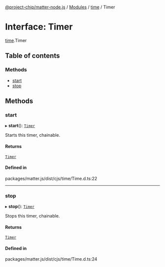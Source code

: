 [@project-chip/matter-node.js](../README.md) / [Modules](../modules.md) / [time](../modules/time.md) / Timer

# Interface: Timer

[time](../modules/time.md).Timer

## Table of contents

### Methods

- [start](time.Timer.md#start)
- [stop](time.Timer.md#stop)

## Methods

### start

▸ **start**(): [`Timer`](time.Timer.md)

Starts this timer, chainable.

#### Returns

[`Timer`](time.Timer.md)

#### Defined in

packages/matter.js/dist/cjs/time/Time.d.ts:22

___

### stop

▸ **stop**(): [`Timer`](time.Timer.md)

Stops this timer, chainable.

#### Returns

[`Timer`](time.Timer.md)

#### Defined in

packages/matter.js/dist/cjs/time/Time.d.ts:24
